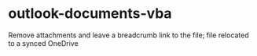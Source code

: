 # outlook-documents-vba
Remove attachments and leave a breadcrumb link to the file; file relocated to a synced OneDrive
